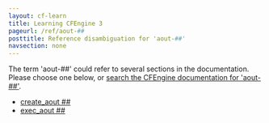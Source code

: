 ```yaml
---
layout: cf-learn
title: Learning CFEngine 3
pageurl: /ref/aout-##
posttitle: Reference disambiguation for 'aout-##'
navsection: none
---
```


The term 'aout-##' could refer to several sections in the documentation. Please choose one below, or
[search the CFEngine documentation for 'aout-##'](http://docs.cfengine.com/latest/search.html?q=aout-##).

- [create_aout \#\#](http://docs.cfengine.com/latest/examples-tutorials-file_comparison.html#create_aout-##)
- [exec_aout \#\#](http://docs.cfengine.com/latest/examples-tutorials-file_comparison.html#exec_aout-##)
